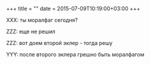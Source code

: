 +++
title = ""
date = 2015-07-09T10:19:00+03:00
+++

XXX: ты моралфаг сегодня?


ZZZ: еще не решил


ZZZ: вот доем второй эклер - тогда решу


YYY: после второго эклера грешно быть моралфагом


